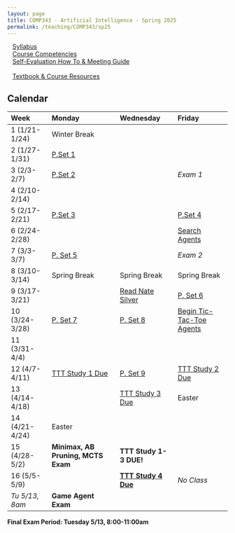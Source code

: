 ```yaml
---
layout: page
title: COMP343 - Artificial Intelligence - Spring 2025
permalink: /teaching/COMP343/sp25
---
```


&nbsp;&nbsp;&nbsp;[Syllabus](/teaching/COMP343/sp25/comp343-syllabus.pdf)<br>
&nbsp;&nbsp;&nbsp;[Course Competencies](/teaching/COMP343/sp25/comp343-competencies.pdf)<br>
&nbsp;&nbsp;&nbsp;[Self-Evaluation How To & Meeting Guide](/teaching/ungrading/howto-portfolio)<br><br>
&nbsp;&nbsp;&nbsp;[Textbook & Course Resources](https://aima.cs.berkeley.edu/)

## Calendar

| Week | Monday | Wednesday | Friday |
| :-- | :-- | :-- | :-- |
| 1 (1/21-1/24) | Winter Break |  | | 
| 2 (1/27-1/31)| [P.Set 1](/teaching/COMP343/sp25/pset1/) | | | 
| 3 (2/3-2/7)| [P.Set 2](/teaching/COMP343/sp25/pset2/)| | *Exam 1* |
| 4 (2/10-2/14)|  | | |
| 5 (2/17-2/21)| [P.Set 3](/teaching/COMP343/sp25/pset3/) |  | [P.Set 4](/teaching/COMP343/sp25/pset4/) |
| 6 (2/24-2/28)| |  | [Search Agents](/teaching/COMP343/sp25/projects/search/) |
| 7 (3/3-3/7) | [P. Set 5](/teaching/COMP343/sp25/pset5/) |  | *Exam 2* |
| 8 (3/10-3/14) | Spring Break | Spring Break | Spring Break |
| 9 (3/17-3/21)| | [Read Nate Silver](/teaching/COMP343/sp25/pset6/) | [P. Set 6](/teaching/COMP343/sp25/pset6/) |
| 10 (3/24-3/28)| [P. Set 7](/teaching/COMP343/sp25/pset7/) | [P. Set 8](/teaching/COMP343/sp25/pset8/) | [Begin Tic-Tac-Toe Agents](/teaching/COMP343/tictactoe/) |
| 11 (3/31-4/4)| | | |
| 12 (4/7-4/11)| [TTT Study 1 Due](/teaching/COMP343/tictactoe/study1/) | [P. Set 9](/teaching/COMP343/sp25/pset9/) | [TTT Study 2 Due](/teaching/COMP343/tictactoe/study2/) |
| 13 (4/14-4/18)|  | [TTT Study 3 Due](/teaching/COMP343/tictactoe/study3/) | Easter |
| 14 (4/21-4/24)| Easter | | |
| 15 (4/28-5/2)|**Minimax, AB Pruning, MCTS Exam** | **TTT Study 1-3 DUE!** | | 
| 16 (5/5-5/9)| |**[TTT Study 4 Due](/teaching/COMP343/tictactoe/study4/)** | *No Class* |  
| *Tu 5/13, 8am* | **Game Agent Exam** | | |

**Final Exam Period: Tuesday 5/13, 8:00-11:00am**

